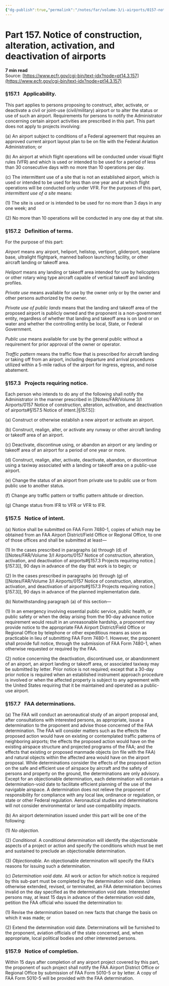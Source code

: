 ```yaml
---
{"dg-publish":true,"permalink":"/notes/far/volume-3/i-airports/0157-notice-of-construction-alteration-activation-and-deactivation-of-airports/","title":"0157 Notice of construction, alteration, activation, and deactivation of airports"}
---
```



# Part 157. Notice of construction, alteration, activation, and deactivation of airports
**7 min read**  
Source: [https://www.ecfr.gov/cgi-bin/text-idx?node=pt14.3.157](https://www.ecfr.gov/cgi-bin/text-idx?node=pt14.3.157)

<div>

### §157.1   Applicability.

This part applies to persons proposing to construct, alter, activate, or deactivate a civil or joint-use (civil/military) airport or to alter the status or use of such an airport. Requirements for persons to notify the Administrator concerning certain airport activities are prescribed in this part. This part does not apply to projects involving:

\(a\) An airport subject to conditions of a Federal agreement that requires an approved current airport layout plan to be on file with the Federal Aviation Administration; or

\(b\) An airport at which flight operations will be conducted under visual flight rules (VFR) and which is used or intended to be used for a period of less than 30 consecutive days with no more than 10 operations per day.

\(c\) The intermittent use of a site that is not an established airport, which is used or intended to be used for less than one year and at which flight operations will be conducted only under VFR. For the purposes of this part, *intermittent use of a site* means:

\(1\) The site is used or is intended to be used for no more than 3 days in any one week; and

\(2\) No more than 10 operations will be conducted in any one day at that site.

### §157.2   Definition of terms.

For the purpose of this part:

*Airport* means any airport, heliport, helistop, vertiport, gliderport, seaplane base, ultralight flightpark, manned balloon launching facility, or other aircraft landing or takeoff area.

*Heliport* means any landing or takeoff area intended for use by helicopters or other rotary wing type aircraft capable of vertical takeoff and landing profiles.

*Private use* means available for use by the owner only or by the owner and other persons authorized by the owner.

*Private use of public lands* means that the landing and takeoff area of the proposed airport is publicly owned and the proponent is a non-government entity, regardless of whether that landing and takeoff area is on land or on water and whether the controlling entity be local, State, or Federal Government.

*Public use* means available for use by the general public without a requirement for prior approval of the owner or operator.

*Traffic pattern* means the traffic flow that is prescribed for aircraft landing or taking off from an airport, including departure and arrival procedures utilized within a 5-mile radius of the airport for ingress, egress, and noise abatement.

### §157.3   Projects requiring notice.

Each person who intends to do any of the following shall notify the Administrator in the manner prescribed in [[Notes/FAR/Volume 3/I Airports/0157 Notice of construction, alteration, activation, and deactivation of airports#§157.5   Notice of intent.\|§157.5]]:

\(a\) Construct or otherwise establish a new airport or activate an airport.

\(b\) Construct, realign, alter, or activate any runway or other aircraft landing or takeoff area of an airport.

\(c\) Deactivate, discontinue using, or abandon an airport or any landing or takeoff area of an airport for a period of one year or more.

\(d\) Construct, realign, alter, activate, deactivate, abandon, or discontinue using a taxiway associated with a landing or takeoff area on a public-use airport.

\(e\) Change the status of an airport from private use to public use or from public use to another status.

\(f\) Change any traffic pattern or traffic pattern altitude or direction.

\(g\) Change status from IFR to VFR or VFR to IFR.

### §157.5   Notice of intent.

\(a\) Notice shall be submitted on FAA Form 7480-1, copies of which may be obtained from an FAA Airport District/Field Office or Regional Office, to one of those offices and shall be submitted at least—

\(1\) In the cases prescribed in paragraphs (a) through (d) of [[Notes/FAR/Volume 3/I Airports/0157 Notice of construction, alteration, activation, and deactivation of airports#§157.3   Projects requiring notice.\|§157.3]], 90 days in advance of the day that work is to begin; or

\(2\) In the cases prescribed in paragraphs (e) through (g) of [[Notes/FAR/Volume 3/I Airports/0157 Notice of construction, alteration, activation, and deactivation of airports#§157.3   Projects requiring notice.\|§157.3]], 90 days in advance of the planned implementation date.

\(b\) Notwithstanding paragraph (a) of this section—

\(1\) In an emergency involving essential public service, public health, or public safety or when the delay arising from the 90-day advance notice requirement would result in an unreasonable hardship, a proponent may provide notice to the appropriate FAA Airport District/Field Office or Regional Office by telephone or other expeditious means as soon as practicable in lieu of submitting FAA Form 7480-1. However, the proponent shall provide full notice, through the submission of FAA Form 7480-1, when otherwise requested or required by the FAA.

\(2\) notice concerning the deactivation, discontinued use, or abandonment of an airport, an airport landing or takeoff area, or associated taxiway may be submitted by letter. Prior notice is not required; except that a 30-day prior notice is required when an established instrument approach procedure is involved or when the affected property is subject to any agreement with the United States requiring that it be maintained and operated as a public-use airport.

### §157.7   FAA determinations.

\(a\) The FAA will conduct an aeronautical study of an airport proposal and, after consultations with interested persons, as appropriate, issue a determination to the proponent and advise those concerned of the FAA determination. The FAA will consider matters such as the effects the proposed action would have on existing or contemplated traffic patterns of neighboring airports; the effects the proposed action would have on the existing airspace structure and projected programs of the FAA; and the effects that existing or proposed manmade objects (on file with the FAA) and natural objects within the affected area would have on the airport proposal. While determinations consider the effects of the proposed action on the safe and efficient use of airspace by aircraft and the safety of persons and property on the ground, the determinations are only advisory. Except for an objectionable determination, each determination will contain a determination-void date to facilitate efficient planning of the use of the navigable airspace. A determination does not relieve the proponent of responsibility for compliance with any local law, ordinance or regulation, or state or other Federal regulation. Aeronautical studies and determinations will not consider environmental or land use compatibility impacts.

\(b\) An airport determination issued under this part will be one of the following:

\(1\) *No objection.*

\(2\) *Conditional.* A conditional determination will identify the objectionable aspects of a project or action and specify the conditions which must be met and sustained to preclude an objectionable determination.

\(3\) *Objectionable.* An objectionable determination will specify the FAA's reasons for issuing such a determination.

\(c\) *Determination void date.* All work or action for which notice is required by this sub-part must be completed by the determination void date. Unless otherwise extended, revised, or terminated, an FAA determination becomes invalid on the day specified as the determination void date. Interested persons may, at least 15 days in advance of the determination void date, petition the FAA official who issued the determination to:

\(1\) Revise the determination based on new facts that change the basis on which it was made; or

\(2\) Extend the determination void date. Determinations will be furnished to the proponent, aviation officials of the state concerned, and, when appropriate, local political bodies and other interested persons.

### §157.9   Notice of completion.

Within 15 days after completion of any airport project covered by this part, the proponent of such project shall notify the FAA Airport District Office or Regional Office by submission of FAA Form 5010-5 or by letter. A copy of FAA Form 5010-5 will be provided with the FAA determination.

</div>